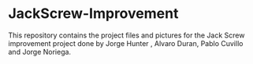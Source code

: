 # JackScrew-Improvement

This repository contains the project files and pictures for the Jack Screw improvement project done by Jorge Hunter , Alvaro Duran, Pablo Cuvillo and Jorge Noriega.
